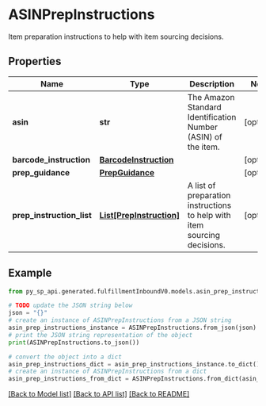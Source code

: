 # ASINPrepInstructions

Item preparation instructions to help with item sourcing decisions.

## Properties

Name | Type | Description | Notes
------------ | ------------- | ------------- | -------------
**asin** | **str** | The Amazon Standard Identification Number (ASIN) of the item. | [optional] 
**barcode_instruction** | [**BarcodeInstruction**](BarcodeInstruction.md) |  | [optional] 
**prep_guidance** | [**PrepGuidance**](PrepGuidance.md) |  | [optional] 
**prep_instruction_list** | [**List[PrepInstruction]**](PrepInstruction.md) | A list of preparation instructions to help with item sourcing decisions. | [optional] 

## Example

```python
from py_sp_api.generated.fulfillmentInboundV0.models.asin_prep_instructions import ASINPrepInstructions

# TODO update the JSON string below
json = "{}"
# create an instance of ASINPrepInstructions from a JSON string
asin_prep_instructions_instance = ASINPrepInstructions.from_json(json)
# print the JSON string representation of the object
print(ASINPrepInstructions.to_json())

# convert the object into a dict
asin_prep_instructions_dict = asin_prep_instructions_instance.to_dict()
# create an instance of ASINPrepInstructions from a dict
asin_prep_instructions_from_dict = ASINPrepInstructions.from_dict(asin_prep_instructions_dict)
```
[[Back to Model list]](../README.md#documentation-for-models) [[Back to API list]](../README.md#documentation-for-api-endpoints) [[Back to README]](../README.md)


